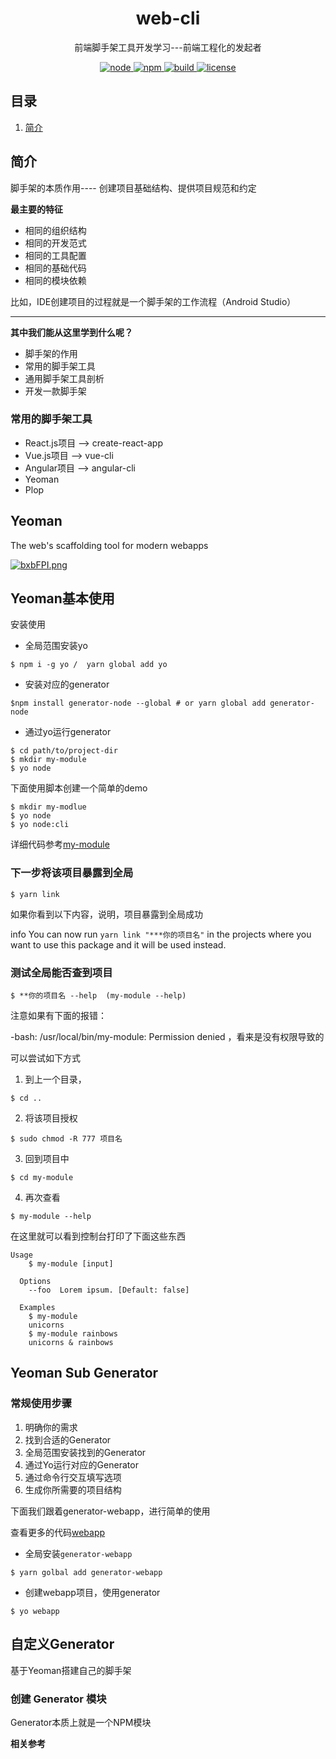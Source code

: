 <div align="center">
  <h1>web-cli</h1>
  <p>前端脚手架工具开发学习---前端工程化的发起者</p>
  <a href="https://github.com/onlyLucky/web-cli">
    <img src="https://s4.ax1x.com/2022/02/28/bu6BJx.png" alt="node">
  </a>
  <a href="https://github.com/onlyLucky/web-cli">
    <img src="https://s4.ax1x.com/2022/02/28/bu6yQO.png" alt="npm">
  </a>
  <a href="https://github.com/onlyLucky/web-cli">
    <img src="https://s4.ax1x.com/2022/02/28/bu6sSK.png" alt="build">
  </a>
  <a href="https://github.com/onlyLucky/web-cli">
    <img src="https://s4.ax1x.com/2022/02/28/bu6DW6.png" alt="license">
  </a>
</div>

## 目录

1. [简介](#简介)


## 简介

脚手架的本质作用---- 创建项目基础结构、提供项目规范和约定

**最主要的特征**

- 相同的组织结构
- 相同的开发范式
- 相同的工具配置
- 相同的基础代码
- 相同的模块依赖

比如，IDE创建项目的过程就是一个脚手架的工作流程（Android Studio）

---
**其中我们能从这里学到什么呢？**

- 脚手架的作用
- 常用的脚手架工具
- 通用脚手架工具剖析
- 开发一款脚手架

### 常用的脚手架工具

- React.js项目 --> create-react-app
- Vue.js项目 --> vue-cli
- Angular项目 --> angular-cli
- Yeoman
- Plop


## Yeoman
The web's scaffolding tool for modern webapps


[![bxbFPI.png](https://s1.ax1x.com/2022/03/15/bxbFPI.png)](https://imgtu.com/i/bxbFPI)


## Yeoman基本使用

安装使用

- 全局范围安装yo

```shell
$ npm i -g yo /  yarn global add yo
```
- 安装对应的generator

```shell
$npm install generator-node --global # or yarn global add generator-node
```
- 通过yo运行generator
```shell
$ cd path/to/project-dir
$ mkdir my-module
$ yo node
```

下面使用脚本创建一个简单的demo
```shell
$ mkdir my-modlue
$ yo node
$ yo node:cli
```
详细代码参考[my-module](my-module)

### 下一步将该项目暴露到全局
```shell
$ yarn link
```
如果你看到以下内容，说明，项目暴露到全局成功

info You can now run `yarn link "***你的项目名"` in the projects where you want to use this package and it will be used instead.

### 测试全局能否查到项目
```shell
$ **你的项目名 --help  (my-module --help)
```
注意如果有下面的报错：

 -bash: /usr/local/bin/my-module: Permission denied ，看来是没有权限导致的

可以尝试如下方式


1. 到上一个目录，
```shell
$ cd ..
```
2. 将该项目授权
```shell
$ sudo chmod -R 777 项目名
```
3. 回到项目中

```shell
$ cd my-module
```
4. 再次查看
```shell
$ my-module --help
```
在这里就可以看到控制台打印了下面这些东西
```shell
Usage
    $ my-module [input]

  Options
    --foo  Lorem ipsum. [Default: false]

  Examples
    $ my-module
    unicorns
    $ my-module rainbows
    unicorns & rainbows
```

## Yeoman Sub Generator

### 常规使用步骤

1. 明确你的需求
2. 找到合适的Generator
3. 全局范围安装找到的Generator
4. 通过Yo运行对应的Generator
5. 通过命令行交互填写选项
6. 生成你所需要的项目结构

下面我们跟着generator-webapp，进行简单的使用

查看更多的代码[webapp](webapp)

- 全局安装`generator-webapp`
```shell
$ yarn golbal add generator-webapp
```
- 创建webapp项目，使用generator
```shell
$ yo webapp
```

## 自定义Generator
基于Yeoman搭建自己的脚手架

### 创建 Generator 模块
Generator本质上就是一个NPM模块


**相关参考**

